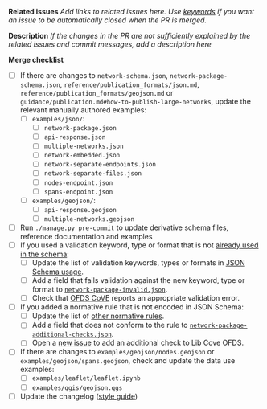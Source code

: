 **Related issues**
*Add links to related issues here. Use [keywords](https://docs.github.com/en/issues/tracking-your-work-with-issues/linking-a-pull-request-to-an-issue#linking-a-pull-request-to-an-issue-using-a-keyword) if you want an issue to be automatically closed when the PR is merged.*

**Description**
*If the changes in the PR are not sufficiently explained by the related issues and commit messages, add a description here*

**Merge checklist**
- [ ] If there are changes to `network-schema.json`, `network-package-schema.json`, `reference/publication_formats/json.md`, `reference/publication_formats/geojson.md` or `guidance/publication.md#how-to-publish-large-networks`, update the relevant manually authored examples:
  - [ ] `examples/json/`:
    - [ ] `network-package.json`
    - [ ] `api-response.json`
    - [ ] `multiple-networks.json`
    - [ ] `network-embedded.json`
    - [ ] `network-separate-endpoints.json`
    - [ ] `network-separate-files.json`
    - [ ] `nodes-endpoint.json`
    - [ ] `spans-endpoint.json`
  - [ ] `examples/geojson/`:
    - [ ] `api-response.geojson`
    - [ ] `multiple-networks.geojson`
- [ ] Run `./manage.py pre-commit` to update derivative schema files, reference documentation and examples
- [ ] If you used a validation keyword, type or format that is not [already used in the schema](https://ofds-standard-development-handbook.readthedocs.io/en/latest/standard/schema.html#json-schema-usage):
  - [ ] Update the list of validation keywords, types or formats in [JSON Schema usage](https://ofds-standard-development-handbook.readthedocs.io/en/latest/standard/schema.html#json-schema-usage).
  - [ ] Add a field that fails validation against the new keyword, type or format to [`network-package-invalid.json`](https://github.com/Open-Telecoms-Data/open-fibre-data-standard/blob/0.1-dev/examples/json/network-package-invalid.json).
  - [ ] Check that [OFDS CoVE](https://ofds.cove.opendataservices.coop/) reports an appropriate validation error.
- [ ] If you added a normative rule that is not encoded in JSON Schema:
  - [ ] Update the list of [other normative rules](https://ofds-standard-development-handbook.readthedocs.io/en/latest/standard/schema.html#other-normative-rules).
  - [ ] Add a field that does not conform to the rule to [`network-package-additional-checks.json`](https://github.com/Open-Telecoms-Data/open-fibre-data-standard/blob/0.1-dev/examples/json/network-package-additional-checks.json).
  - [ ] Open a [new issue](https://github.com/Open-Telecoms-Data/lib-cove-ofds/issues/new/choose) to add an additional check to Lib Cove OFDS.
- [ ] If there are changes to `examples/geojson/nodes.geojson` or `examples/geojson/spans.geojson`, check and update the data use examples:
  - [ ] `examples/leaflet/leaflet.ipynb`
  - [ ] `examples/qgis/geojson.qgs`
- [ ] Update the changelog ([style guide](https://ofds-standard-development-handbook.readthedocs.io/en/latest/style/changelog_style_guide.html))